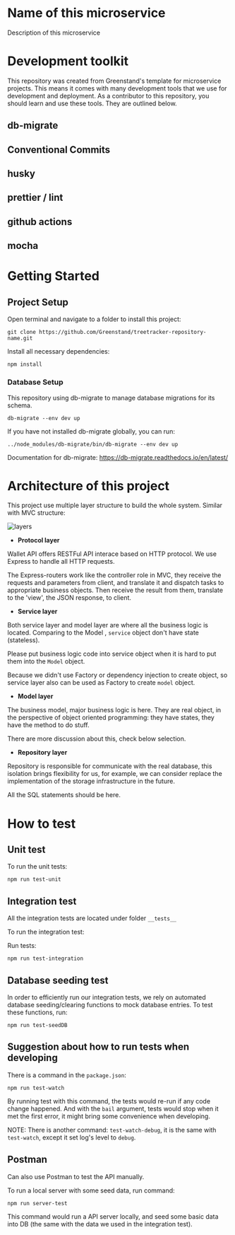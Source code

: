 # Name of this microservice

Description of this microservice

# Development toolkit

This repository was created from Greenstand's template for microservice projects. This means it comes with many development tools that we use for development and deployment. As a contributor to this repository, you should learn and use these tools. They are outlined below.

## db-migrate

## Conventional Commits

## husky

## prettier / lint

## github actions

## mocha

# Getting Started

## Project Setup

Open terminal and navigate to a folder to install this project:

```
git clone https://github.com/Greenstand/treetracker-repository-name.git

```

Install all necessary dependencies:

```
npm install
```

### Database Setup

This repository using db-migrate to manage database migrations for its schema.

```
db-migrate --env dev up
```

If you have not installed db-migrate globally, you can run:

```
../node_modules/db-migrate/bin/db-migrate --env dev up
```

Documentation for db-migrate: https://db-migrate.readthedocs.io/en/latest/

# Architecture of this project

This project use multiple layer structure to build the whole system. Similar with MVC structure:

![layers](/layers.png 'layers')

- **Protocol layer**

Wallet API offers RESTFul API interace based on HTTP protocol. We use Express to handle all HTTP requests.

The Express-routers work like the controller role in MVC, they receive the requests and parameters from client, and translate it and dispatch tasks to appropriate business objects. Then receive the result from them, translate to the 'view', the JSON response, to client.

- **Service layer**

Both service layer and model layer are where all the business logic is located. Comparing to the Model , `service` object don't have state (stateless).

Please put business logic code into service object when it is hard to put them into the `Model` object.

Because we didn't use Factory or dependency injection to create object, so service layer also can be used as Factory to create `model` object.

- **Model layer**

The business model, major business logic is here. They are real object, in the perspective of object oriented programming: they have states, they have the method to do stuff.

There are more discussion about this, check below selection.

- **Repository layer**

Repository is responsible for communicate with the real database, this isolation brings flexibility for us, for example, we can consider replace the implementation of the storage infrastructure in the future.

All the SQL statements should be here.

# How to test

## Unit test

To run the unit tests:

```
npm run test-unit
```

## Integration test

All the integration tests are located under folder `__tests__`

To run the integration test:

Run tests:

```
npm run test-integration
```

## Database seeding test

In order to efficiently run our integration tests, we rely on automated database seeding/clearing functions to mock database entries. To test these functions, run:

```
npm run test-seedDB
```

## Suggestion about how to run tests when developing

There is a command in the `package.json`:

```
npm run test-watch
```

By running test with this command, the tests would re-run if any code change happened. And with the `bail` argument, tests would stop when it met the first error, it might bring some convenience when developing.

NOTE: There is another command: `test-watch-debug`, it is the same with `test-watch`, except it set log's level to `debug`.

## Postman

Can also use Postman to test the API manually.

To run a local server with some seed data, run command:

```
npm run server-test
```

This command would run a API server locally, and seed some basic data into DB (the same with the data we used in the integration test).

